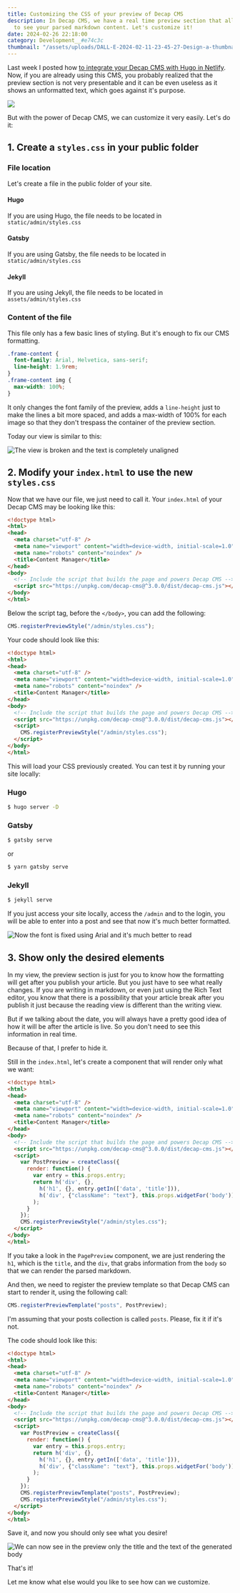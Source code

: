 ```yaml
---
title: Customizing the CSS of your preview of Decap CMS
description: In Decap CMS, we have a real time preview section that allows you
  to see your parsed markdown content. Let's customize it!
date: 2024-02-26 22:18:00
category: Development__#e74c3c
thumbnail: "/assets/uploads/DALL-E-2024-02-11-23-45-27-Design-a-thumbnail-for-Customizing-the-CSS-of-your-Preview-in-Decap-CMS-ensuring-the-image-visually-represents-the-concept-of-web-design-customizat.jpeg"
---
```

Last week I posted how [to integrate your Decap CMS with Hugo in Netlify](https://lucasyamamoto.com/decap-cms-with-hugo-in-netlify/). Now, if you are already using this CMS, you probably realized that the preview section is not very presentable and it can be even useless as it shows an unformatted text, which goes against it's purpose. 

![](/assets/uploads/scr-20240205-qxrw.png)

But with the power of Decap CMS, we can customize it very easily. Let's do it:

## 1. Create a `styles.css` in your public folder

### File location

Let's create a file in the public folder of your site. 

#### Hugo

If you are using Hugo, the file needs to be located in `static/admin/styles.css`

#### Gatsby

If you are using Gatsby, the file needs to be located in `static/admin/styles.css`

#### Jekyll

If you are using Jekyll, the file needs to be located in `assets/admin/styles.css`

### Content of the file

This file only has a few basic lines of styling. But it's enough to fix our CMS formatting.

```css
.frame-content {
  font-family: Arial, Helvetica, sans-serif;
  line-height: 1.9rem;
}
.frame-content img {
  max-width: 100%;
}
```

It only changes the font family of the preview, adds a `line-height` just to make the lines a bit more spaced, and adds a max-width of 100% for each image so that they don't trespass the container of the preview section.

Today our view is similar to this:

![The view is broken and the text is completely unaligned](/assets/uploads/scr-20240205-rdvo.png "Broken view")

## 2. Modify your `index.html` to use the new `styles.css`

Now that we have our file, we just need to call it. Your `index.html` of your Decap CMS may be looking like this:

```html
<!doctype html>
<html>
<head>
  <meta charset="utf-8" />
  <meta name="viewport" content="width=device-width, initial-scale=1.0" />
  <meta name="robots" content="noindex" />
  <title>Content Manager</title>
</head>
<body>
  <!-- Include the script that builds the page and powers Decap CMS -->
  <script src="https://unpkg.com/decap-cms@^3.0.0/dist/decap-cms.js"></script>
</body>
</html>
```

Below the script tag, before the `</body>`, you can add the following:

```javascript
CMS.registerPreviewStyle("/admin/styles.css");
```

Your code should look like this:

```html
<!doctype html>
<html>
<head>
  <meta charset="utf-8" />
  <meta name="viewport" content="width=device-width, initial-scale=1.0" />
  <meta name="robots" content="noindex" />
  <title>Content Manager</title>
</head>
<body>
  <!-- Include the script that builds the page and powers Decap CMS -->
  <script src="https://unpkg.com/decap-cms@^3.0.0/dist/decap-cms.js"></script>
  <script>
    CMS.registerPreviewStyle("/admin/styles.css");
  </script>
</body>
</html>
```

This will load your CSS previously created. You can test it by running your site locally:

<!-- ADS -->

### Hugo

```bash
$ hugo server -D
```

### Gatsby

```bash
$ gatsby serve
```

or

```bash
$ yarn gatsby serve
```

### Jekyll

```bash
$ jekyll serve
```

If you just access your site locally, access the `/admin` and to the login, you will be able to enter into a post and see that now it's much better formatted.

![Now the font is fixed using Arial and it's much better to read](/assets/uploads/scr-20240205-rgzx.png "Fixed font")

## 3. Show only the desired elements

In my view, the preview section is just for you to know how the formatting will get after you publish your article. But you just have to see what really changes. If you are writing in markdown, or even just using the Rich Text editor, you know that there is a possibility that your article break after you publish it just because the reading view is different than the writing view.

But if we talking about the date, you will always have a pretty good idea of how it will be after the article is live. So you don't need to see this information in real time.

Because of that, I prefer to hide it. 

Still in the `index.html`, let's create a component that will render only what we want:

```html
<!doctype html>
<html>
<head>
  <meta charset="utf-8" />
  <meta name="viewport" content="width=device-width, initial-scale=1.0" />
  <meta name="robots" content="noindex" />
  <title>Content Manager</title>
</head>
<body>
  <!-- Include the script that builds the page and powers Decap CMS -->
  <script src="https://unpkg.com/decap-cms@^3.0.0/dist/decap-cms.js"></script>
  <script>
    var PostPreview = createClass({
      render: function() {
        var entry = this.props.entry;
        return h('div', {},
          h('h1', {}, entry.getIn(['data', 'title'])),
          h('div', {"className": "text"}, this.props.widgetFor('body'))
        );
      }
    });
    CMS.registerPreviewStyle("/admin/styles.css");
  </script>
</body>
</html>
```

If you take a look in the `PagePreview` component, we are just rendering the `h1`, which is the `title`, and the `div`, that grabs information from the `body` so that we can render the parsed markdown.

And then, we need to register the preview template so that Decap CMS can start to render it, using the following call:

```javascript
CMS.registerPreviewTemplate("posts", PostPreview);
```

I'm assuming that your posts collection is called `posts`. Please, fix it if it's not.

The code should look like this:

```html
<!doctype html>
<html>
<head>
  <meta charset="utf-8" />
  <meta name="viewport" content="width=device-width, initial-scale=1.0" />
  <meta name="robots" content="noindex" />
  <title>Content Manager</title>
</head>
<body>
  <!-- Include the script that builds the page and powers Decap CMS -->
  <script src="https://unpkg.com/decap-cms@^3.0.0/dist/decap-cms.js"></script>
  <script>
    var PostPreview = createClass({
      render: function() {
        var entry = this.props.entry;
        return h('div', {},
          h('h1', {}, entry.getIn(['data', 'title'])),
          h('div', {"className": "text"}, this.props.widgetFor('body'))
        );
      }
    });
    CMS.registerPreviewTemplate("posts", PostPreview);
    CMS.registerPreviewStyle("/admin/styles.css");
  </script>
</body>
</html>
```

Save it, and now you should only see what you desire!

![We can now see in the preview only the title and the text of the generated body](/assets/uploads/scr-20240205-rmep.png "Final result")

That's it! 

Let me know what else would you like to see how can we customize.
